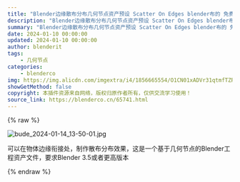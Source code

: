 ```yaml
---
title: "Blender边缘散布分布几何节点资产预设 Scatter On Edges blender布的 免费下载"
description: "Blender边缘散布分布几何节点资产预设 Scatter On Edges blender布的 免费下载"
summary: "Blender边缘散布分布几何节点资产预设 Scatter On Edges blender布的 免费下载"
date: 2024-01-10 00:00:00
updated: 2024-01-10 00:00:00
author: blenderit
tags: 
    - 几何节点
categories:
    - blenderco
img: https://img.alicdn.com/imgextra/i4/1856665554/O1CN01xADVr31qtmfTZRYvK_!!1856665554.jpg
showGetMethod: false
copyright: 本插件资源来自网络，版权归原作者所有，仅供交流学习使用！
source_link: https://blenderco.cn/65741.html
---
```


{% raw %}
<p><img class="aligncenter" src="https://img.alicdn.com/imgextra/i4/1856665554/O1CN01xADVr31qtmfTZRYvK_!!1856665554.jpg" alt="bude_2024-01-14_13-50-01.jpg"></p><p>可以在物体边缘衔接处，制作散布分布效果，这是一个基于几何节点的Blender工程资产文件，要求Blender 3.5或者更高版本</p>
<div style="display: none">blenderco</div>
{% endraw %}